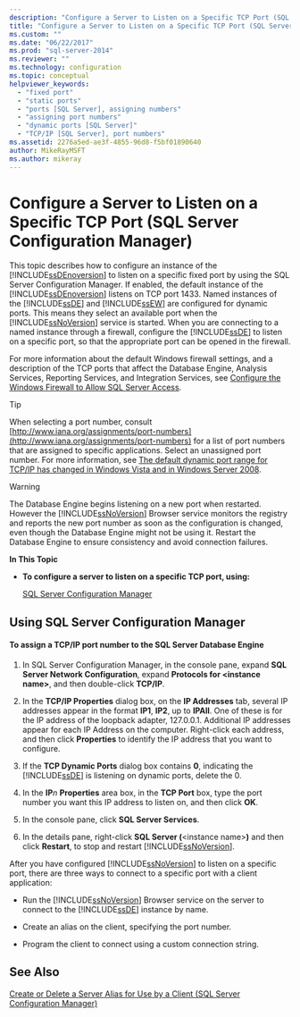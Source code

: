 ```yaml
---
description: "Configure a Server to Listen on a Specific TCP Port (SQL Server Configuration Manager)"
title: "Configure a Server to Listen on a Specific TCP Port (SQL Server Configuration Manager) | Microsoft Docs"
ms.custom: ""
ms.date: "06/22/2017"
ms.prod: "sql-server-2014"
ms.reviewer: ""
ms.technology: configuration
ms.topic: conceptual
helpviewer_keywords: 
  - "fixed port"
  - "static ports"
  - "ports [SQL Server], assigning numbers"
  - "assigning port numbers"
  - "dynamic ports [SQL Server]"
  - "TCP/IP [SQL Server], port numbers"
ms.assetid: 2276a5ed-ae3f-4855-96d8-f5bf01890640
author: MikeRayMSFT
ms.author: mikeray
---
```

# Configure a Server to Listen on a Specific TCP Port (SQL Server Configuration Manager)
  This topic describes how to configure an instance of the [!INCLUDE[ssDEnoversion](../../includes/ssdenoversion-md.md)] to listen on a specific fixed port by using the SQL Server Configuration Manager. If enabled, the default instance of the [!INCLUDE[ssDEnoversion](../../includes/ssdenoversion-md.md)] listens on TCP port 1433. Named instances of the [!INCLUDE[ssDE](../../includes/ssde-md.md)] and [!INCLUDE[ssEW](../../includes/ssew-md.md)] are configured for dynamic ports. This means they select an available port when the [!INCLUDE[ssNoVersion](../../includes/ssnoversion-md.md)] service is started. When you are connecting to a named instance through a firewall, configure the [!INCLUDE[ssDE](../../includes/ssde-md.md)] to listen on a specific port, so that the appropriate port can be opened in the firewall.  
  
 For more information about the default Windows firewall settings, and a description of the TCP ports that affect the Database Engine, Analysis Services, Reporting Services, and Integration Services, see [Configure the Windows Firewall to Allow SQL Server Access](../../sql-server/install/configure-the-windows-firewall-to-allow-sql-server-access.md).  
  
> [!TIP]  
>  When selecting a port number, consult [http://www.iana.org/assignments/port-numbers](http://www.iana.org/assignments/port-numbers) for a list of port numbers that are assigned to specific applications. Select an unassigned port number. For more information, see [The default dynamic port range for TCP/IP has changed in Windows Vista and in Windows Server 2008](https://support.microsoft.com/kb/929851).  
  
> [!WARNING]  
>  The Database Engine begins listening on a new port when restarted. However the [!INCLUDE[ssNoVersion](../../includes/ssnoversion-md.md)] Browser service monitors the registry and reports the new port number as soon as the configuration is changed, even though the Database Engine might not be using it. Restart the Database Engine to ensure consistency and avoid connection failures.  
  
 **In This Topic**  
  
-   **To configure a server to listen on a specific TCP port, using:**  
  
     [SQL Server Configuration Manager](#SSMSProcedure)  
  
##  <a name="SSMSProcedure"></a> Using SQL Server Configuration Manager  
  
#### To assign a TCP/IP port number to the SQL Server Database Engine  
  
1.  In SQL Server Configuration Manager, in the console pane, expand **SQL Server Network Configuration**, expand **Protocols for \<instance name>**, and then double-click **TCP/IP**.  
  
2.  In the **TCP/IP Properties** dialog box, on the **IP Addresses** tab, several IP addresses appear in the format **IP1**, **IP2**, up to **IPAll**. One of these is for the IP address of the loopback adapter, 127.0.0.1. Additional IP addresses appear for each IP Address on the computer. Right-click each address, and then click **Properties** to identify the IP address that you want to configure.  
  
3.  If the **TCP Dynamic Ports** dialog box contains **0**, indicating the [!INCLUDE[ssDE](../../includes/ssde-md.md)] is listening on dynamic ports, delete the 0.  
  
4.  In the **IP**_n_ **Properties** area box, in the **TCP Port** box, type the port number you want this IP address to listen on, and then click **OK**.  
  
5.  In the console pane, click **SQL Server Services**.  
  
6.  In the details pane, right-click **SQL Server (**\<instance name>**)** and then click **Restart**, to stop and restart [!INCLUDE[ssNoVersion](../../includes/ssnoversion-md.md)].  
  
 After you have configured [!INCLUDE[ssNoVersion](../../includes/ssnoversion-md.md)] to listen on a specific port, there are three ways to connect to a specific port with a client application:  
  
-   Run the [!INCLUDE[ssNoVersion](../../includes/ssnoversion-md.md)] Browser service on the server to connect to the [!INCLUDE[ssDE](../../includes/ssde-md.md)] instance by name.  
  
-   Create an alias on the client, specifying the port number.  
  
-   Program the client to connect using a custom connection string.  
  
## See Also  
 [Create or Delete a Server Alias for Use by a Client &#40;SQL Server Configuration Manager&#41;](create-or-delete-a-server-alias-for-use-by-a-client.md)  
  
  
